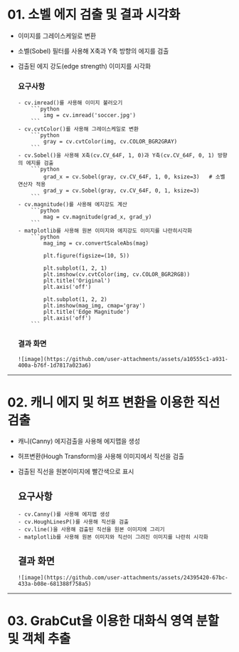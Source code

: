 # 01. 소벨 에지 검출 및 결과 시각화

- 이미지를 그레이스케일로 변환
- 소벨(Sobel) 필터를 사용해 X축과 Y축 방향의 에지를 검출
- 검출된 에지 강도(edge strength) 이미지를 시각화

    ### 요구사항
      - cv.imread()를 사용해 이미지 불러오기
          ```python
              img = cv.imread('soccer.jpg')
          ```
      - cv.cvtColor()를 사용해 그레이스케일로 변환
          ```python
              gray = cv.cvtColor(img, cv.COLOR_BGR2GRAY) 
          ```
      - cv.Sobel()을 사용해 X축(cv.CV_64F, 1, 0)과 Y축(cv.CV_64F, 0, 1) 방향의 에지를 검출
          ```python
              grad_x = cv.Sobel(gray, cv.CV_64F, 1, 0, ksize=3)   # 소벨 연산자 적용
              grad_y = cv.Sobel(gray, cv.CV_64F, 0, 1, ksize=3)
          ```
      - cv.magnitude()를 사용해 에지강도 계산
          ```python
              mag = cv.magnitude(grad_x, grad_y)
          ```
      - matplotlib를 사용해 원본 이미지와 에지강도 이미지를 나란히시각화
          ```python
              mag_img = cv.convertScaleAbs(mag)   

              plt.figure(figsize=(10, 5))
                
              plt.subplot(1, 2, 1)
              plt.imshow(cv.cvtColor(img, cv.COLOR_BGR2RGB))
              plt.title('Original')
              plt.axis('off')
                
              plt.subplot(1, 2, 2)
              plt.imshow(mag_img, cmap='gray')
              plt.title('Edge Magnitude')
              plt.axis('off') 
          ```
  ### 결과 화면
      ![image](https://github.com/user-attachments/assets/a10555c1-a931-400a-b76f-1d7817a023a6)

---
      
# 02. 캐니 에지 및 허프 변환을 이용한 직선 검출

- 캐니(Canny) 에지검출을 사용해 에지맵을 생성
- 허프변환(Hough Transform)을 사용해 이미지에서 직선을 검출
- 검출된 직선을 원본이미지에 빨간색으로 표시

    ## 요구사항
      - cv.Canny()를 사용해 에지맵 생성
      - cv.HoughLinesP()를 사용해 직선을 검출
      - cv.line()을 사용해 검출된 직선을 원본 이미지에 그리기
      - matplotlib를 사용해 원본 이미지와 직선이 그려진 이미지를 나란히 시각화

    ## 결과 화면
      ![image](https://github.com/user-attachments/assets/24395420-67bc-433a-b08e-681388f758a5)

---

# 03. GrabCut을 이용한 대화식 영역 분할 및 객체 추출
  
